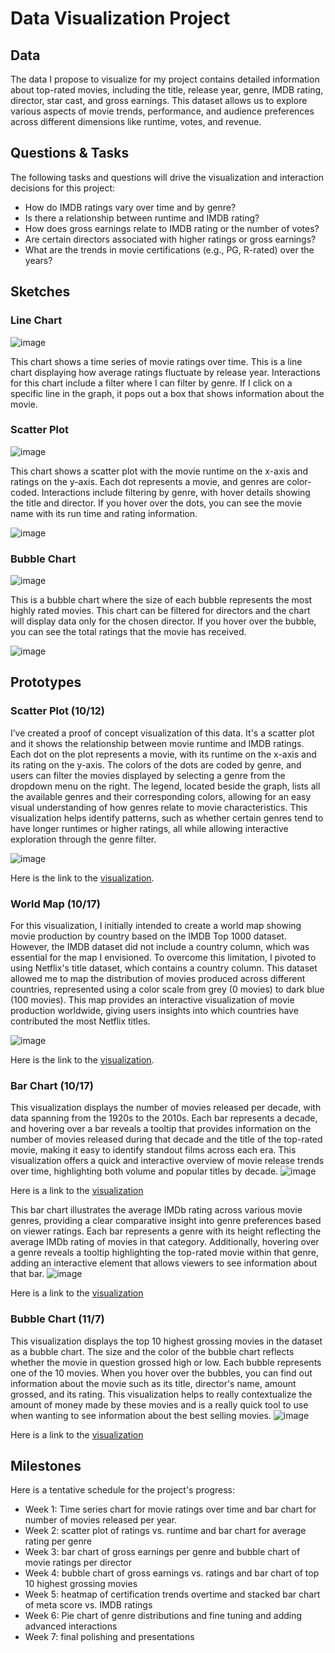 # Data Visualization Project

## Data

The data I propose to visualize for my project contains detailed information about top-rated movies, including the title, release year, genre, IMDB rating, director, star cast, and gross earnings. This dataset allows us to explore various aspects of movie trends, performance, and audience preferences across different dimensions like runtime, votes, and revenue.

## Questions & Tasks

The following tasks and questions will drive the visualization and interaction decisions for this project:

* How do IMDB ratings vary over time and by genre?
* Is there a relationship between runtime and IMDB rating?
* How does gross earnings relate to IMDB rating or the number of votes?
* Are certain directors associated with higher ratings or gross earnings?
* What are the trends in movie certifications (e.g., PG, R-rated) over the years?
  
## Sketches

### Line Chart
![image](https://github.com/user-attachments/assets/26ada15e-7058-4f75-844d-37409fd2c715)

This chart shows a time series of movie ratings over time. This is a line chart displaying how average ratings fluctuate by release year. Interactions for this chart include a filter where I can filter by genre. If I click on a specific line in the graph, it pops out a box that shows information about the movie. 

### Scatter Plot
![image](https://github.com/user-attachments/assets/3cb95b2f-002a-46e8-9694-72f5e53e011a)

This chart shows a scatter plot with the movie runtime on the x-axis and ratings on the y-axis. Each dot represents a movie, and genres are color-coded. Interactions include filtering by genre, with hover details showing the title and director. If you hover over the dots, you can see the movie name with its run time and rating information.

![image](https://github.com/user-attachments/assets/74b1715c-21a7-404b-b984-409db3c24891)

### Bubble Chart
![image](https://github.com/user-attachments/assets/ba22d872-3c31-4e1a-bab8-f9ea8fa45fe2)

This is a bubble chart where the size of each bubble represents the most highly rated movies. This chart can be filtered for directors and the chart will display data only for the chosen director. If you hover over the bubble, you can see the total ratings that the movie has received.

![image](https://github.com/user-attachments/assets/7d3f4b21-2797-4714-9c0e-f5606201b056)


## Prototypes
### Scatter Plot (10/12)
I’ve created a proof of concept visualization of this data. It's a scatter plot and it shows the relationship between movie runtime and IMDB ratings. Each dot on the plot represents a movie, with its runtime on the x-axis and its rating on the y-axis. The colors of the dots are coded by genre, and users can filter the movies displayed by selecting a genre from the dropdown menu on the right. The legend, located beside the graph, lists all the available genres and their corresponding colors, allowing for an easy visual understanding of how genres relate to movie characteristics. This visualization helps identify patterns, such as whether certain genres tend to have longer runtimes or higher ratings, all while allowing interactive exploration through the genre filter.

![image](https://github.com/user-attachments/assets/9f82198b-d7f2-4da5-8b78-613e5cf15624)

Here is the link to the [visualization](https://vizhub.com/rkhan570/429e8e8914e1420590ba25713a5a95bc?mode=embed).

### World Map (10/17)
For this visualization, I initially intended to create a world map showing movie production by country based on the IMDB Top 1000 dataset. However, the IMDB dataset did not include a country column, which was essential for the map I envisioned. To overcome this limitation, I pivoted to using Netflix's title dataset, which contains a country column. This dataset allowed me to map the distribution of movies produced across different countries, represented using a color scale from grey (0 movies) to dark blue (100 movies). This map provides an interactive visualization of movie production worldwide, giving users insights into which countries have contributed the most Netflix titles.

![image](https://github.com/user-attachments/assets/ed1b0237-aa63-428f-9668-3071ed9384c3)

Here is the link to the [visualization](https://vizhub.com/rkhan570/2ac74cb664aa4253a8687beec3c46070?mode=embed).

### Bar Chart (10/17)
This visualization displays the number of movies released per decade, with data spanning from the 1920s to the 2010s. Each bar represents a decade, and hovering over a bar reveals a tooltip that provides information on the number of movies released during that decade and the title of the top-rated movie, making it easy to identify standout films across each era. This visualization offers a quick and interactive overview of movie release trends over time, highlighting both volume and popular titles by decade. 
![image](https://github.com/user-attachments/assets/ec1e5a72-5bb4-464a-a393-347a6d44b191)

Here is a link to the [visualization](https://vizhub.com/rkhan570/e580c750d66148a1bba59e3e17fb87af?mode=embed)

This bar chart illustrates the average IMDb rating across various movie genres, providing a clear comparative insight into genre preferences based on viewer ratings. Each bar represents a genre with its height reflecting the average IMDb rating of movies in that category. Additionally, hovering over a genre reveals a tooltip highlighting the top-rated movie within that genre, adding an interactive element that allows viewers to see information about that bar. 
![image](https://github.com/user-attachments/assets/bbfd0205-3221-442a-a035-7b15d5176aec)

Here is a link to the [visualization](https://vizhub.com/rkhan570/3e4ba018c8c1434baf03c6f56a945c0b?mode=embed)

### Bubble Chart (11/7)
This visualization displays the top 10 highest grossing movies in the dataset as a bubble chart. The size and the color of the bubble chart reflects whether the movie in question grossed high or low. Each bubble represents one of the 10 movies. When you hover over the bubbles, you can find out information about the movie such as its title, director's name, amount grossed, and its rating. This visualization helps to really contextualize the amount of money made by these movies and is a really quick tool to use when wanting to see information about the best selling movies.
![image](https://github.com/user-attachments/assets/b3270495-016a-426f-b073-567754e2d476)


Here is a link to the [visualization](https://vizhub.com/rkhan570/e8e436f75cd34cfc9b1f69c3cdd7a1ec?mode=embed)

## Milestones

Here is a tentative schedule for the project's progress:
* Week 1: Time series chart for movie ratings over time and bar chart for number of movies released per year.
* Week 2: scatter plot of ratings vs. runtime and bar chart for average rating per genre
* Week 3: bar chart of gross earnings per genre and bubble chart of movie ratings per director
* Week 4: bubble chart of gross earnings vs. ratings and bar chart of top 10 highest grossing movies
* Week 5: heatmap of certification trends overtime and stacked bar chart of meta score vs. IMDB ratings
* Week 6: Pie chart of genre distributions and fine tuning and adding advanced interactions
* Week 7: final polishing and presentations
